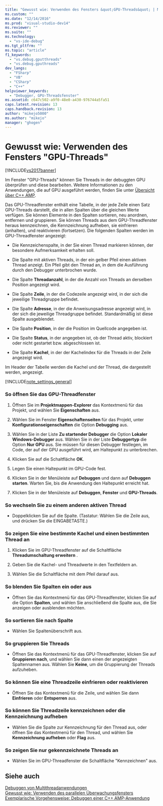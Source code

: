 ```yaml
---
title: "Gewusst wie: Verwenden des Fensters &quot;GPU-Threads&quot; | Microsoft Docs"
ms.custom: ""
ms.date: "12/14/2016"
ms.prod: "visual-studio-dev14"
ms.reviewer: ""
ms.suite: ""
ms.technology: 
  - "vs-ide-debug"
ms.tgt_pltfrm: ""
ms.topic: "article"
f1_keywords: 
  - "vs.debug.gputthreads"
  - "vs.debug.gputhreads"
dev_langs: 
  - "FSharp"
  - "VB"
  - "CSharp"
  - "C++"
helpviewer_keywords: 
  - "Debugger, GPU-Threadsfenster"
ms.assetid: c647c502-a9f0-48e0-a430-976744a5fa51
caps.latest.revision: 13
caps.handback.revision: 13
author: "mikejo5000"
ms.author: "mikejo"
manager: "ghogen"
---
```

# Gewusst wie: Verwenden des Fensters &quot;GPU-Threads&quot;
[!INCLUDE[vs2017banner](../code-quality/includes/vs2017banner.md)]

Im Fenster "GPU\-Threads" können Sie Threads in der debuggten GPU überprüfen und diese bearbeiten.  Weitere Informationen zu den Anwendungen, die auf GPU ausgeführt werden, finden Sie unter [Übersicht über C\+\+ AMP](/visual-cpp/parallel/amp/cpp-amp-overview).  
  
 Das GPU\-Threadfenster enthält eine Tabelle, in der jede Zeile einen Satz GPU\-Threads darstellt, die in allen Spalten über die gleichen Werte verfügen.  Sie können Elemente in den Spalten sortieren, neu anordnen, entfernen und gruppieren.  Sie können Threads aus dem GPU\-Threadfenster heraus kennzeichnen, die Kennzeichnung aufheben, sie einfrieren \(anhalten\), und reaktivieren \(fortsetzen\).  Die folgenden Spalten werden im GPU\-Threadfenster angezeigt:  
  
-   Die Kennzeichenspalte, in der Sie einen Thread markieren können, der besondere Aufmerksamkeit erhalten soll.  
  
-   Die Spalte mit aktiven Threads, in der ein gelber Pfeil einen aktiven Thread anzeigt.  Ein Pfeil gibt den Thread an, in dem die Ausführung durch den Debugger unterbrochen wurde.  
  
-   Die Spalte **Threadanzahl**, in der die Anzahl von Threads an derselben Position angezeigt wird.  
  
-   Die Spalte **Zeile**, in der die Codezeile angezeigt wird, in der sich die jeweilige Threadgruppe befindet.  
  
-   Die Spalte **Adresse**, in der die Anweisungsadresse angezeigt wird, in der sich die jeweilige Threadgruppe befindet.  Standardmäßig ist diese Spalte ausgeblendet.  
  
-   Die Spalte **Position**, in der die Position im Quellcode angegeben ist.  
  
-   Die Spalte **Status**, in der angegeben ist, ob der Thread aktiv, blockiert oder nicht gestartet bzw. abgeschlossen ist.  
  
-   Die Spalte **Kachel**, in der der Kachelindex für die Threads in der Zeile angezeigt wird.  
  
 Im Header der Tabelle werden die Kachel und der Thread, die dargestellt werden, angezeigt.  
  
 [!INCLUDE[note_settings_general](../data-tools/includes/note_settings_general_md.md)]  
  
### So öffnen Sie das GPU\-Threadfenster  
  
1.  Öffnen Sie im **Projektmappen\-Explorer** das Kontextmenü für das Projekt, und wählen Sie **Eigenschaften** aus.  
  
2.  Wählen Sie im Fenster **Eigenschaftenseiten** für das Projekt, unter **Konfigurationseigenschaften** die Option **Debugging** aus.  
  
3.  Wählen Sie in der Liste **Zu startender Debugger** die Option **Lokaler Windows\-Debugger** aus.  Wählen Sie in der Liste **Debuggertyp** die Option **Nur GPU** aus.  Sie müssen für diesen Debugger festlegen, im Code, der auf der GPU ausgeführt wird, am Haltepunkt zu unterbrechen.  
  
4.  Klicken Sie auf die Schaltfläche **OK**.  
  
5.  Legen Sie einen Haltepunkt im GPU\-Code fest.  
  
6.  Klicken Sie in der Menüleiste auf **Debuggen** und dann auf **Debuggen starten**.  Warten Sie, bis die Anwendung den Haltepunkt erreicht hat.  
  
7.  Klicken Sie in der Menüleiste auf **Debuggen**, **Fenster** und **GPU\-Threads**.  
  
### So wechseln Sie zu einem anderen aktiven Thread  
  
-   Doppelklicken Sie auf die Spalte. \(Tastatur: Wählen Sie die Zeile aus, und drücken Sie die EINGABETASTE.\)  
  
### So zeigen Sie eine bestimmte Kachel und einen bestimmten Thread an  
  
1.  Klicken Sie im GPU\-Threadfenster auf die Schaltfläche **Threadumschaltung erweitern** .  
  
2.  Geben Sie die Kachel\- und Threadwerte in den Textfeldern an.  
  
3.  Wählen Sie die Schaltfläche mit dem Pfeil darauf aus.  
  
### So blenden Sie Spalten ein oder aus  
  
-   Öffnen Sie das Kontextmenü für das GPU\-Threadfenster, klicken Sie auf die Option **Spalten**, und wählen Sie anschließend die Spalte aus, die Sie anzeigen oder ausblenden möchten.  
  
### So sortieren Sie nach Spalte  
  
-   Wählen Sie Spaltenüberschrift aus.  
  
### So gruppieren Sie Threads  
  
-   Öffnen Sie das Kontextmenü für das GPU\-Threadfenster, klicken Sie auf **Gruppieren nach**, und wählen Sie dann einen der angezeigten Spaltennamen aus.  Wählen Sie **Keine**, um die Gruppierung der Threads aufzuheben.  
  
### So können Sie eine Threadzeile einfrieren oder reaktivieren  
  
-   Öffnen Sie das Kontextmenü für die Zeile, und wählen Sie dann **Einfrieren** oder **Entsperren** aus.  
  
### So können Sie Threadzeile kennzeichnen oder die Kennzeichnung aufheben  
  
-   Wählen Sie die Spalte zur Kennzeichnung für den Thread aus, oder öffnen Sie das Kontextmenü für den Thread, und wählen Sie **Kennzeichnung aufheben** oder **Flag** aus.  
  
### So zeigen Sie nur gekennzeichnete Threads an  
  
-   Wählen Sie im GPU\-Threadfenster die Schaltfläche "Kennzeichnen" aus.  
  
## Siehe auch  
 [Debuggen von Multithreadanwendungen](../debugger/debug-multithreaded-applications-in-visual-studio.md)   
 [Gewusst wie: Verwenden des parallelen Überwachungsfensters](../debugger/how-to-use-the-parallel-watch-window.md)   
 [Exemplarische Vorgehensweise: Debuggen einer C\+\+ AMP\-Anwendung](../Topic/Walkthrough:%20Debugging%20a%20C++%20AMP%20Application.md)